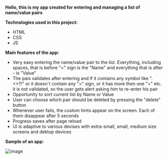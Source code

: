 **Hello, this is my app created for entering and managing a list of name/value pairs**


**Technologies used in this project:**
- HTML
- CSS
- JS


**Main features of the app:**
- Very easy entering the name/value pair to the list. Everything, including spaces, that is before "=" sign is the "Name" and everything that is after - is "Value"
- The pais validates after entering and if it contains any symbol like ".<>?!" or it doesn`t contain any "=" sign, or it has more then one "=" etc. it is not validated, so the user gets alert asking him to re-enter his pair
- Opportunity to sort current list by Name or Value
- User can choose which pair should be deleted by pressing the "delete" button
- Whenever user fails, the custom hints appear on the screen. Each of them disappear after 5 seconds
- Progress saves after page reload
- UI is adaptive to various devises with extra-small, small, medium size screens and dektop devices

**Sample of an app:**

![image](https://github.com/user-attachments/assets/decfee4d-3bbb-44f0-b862-d465848cf0d7)

